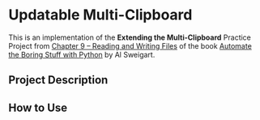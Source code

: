 # Updatable Multi-Clipboard
This is an implementation of the **Extending the Multi-Clipboard** Practice Project from [Chapter 9 – Reading and Writing Files](https://automatetheboringstuff.com/2e/chapter9/) of the book [Automate the Boring Stuff with Python](https://automatetheboringstuff.com/) by Al Sweigart.

## Project Description

## How to Use
